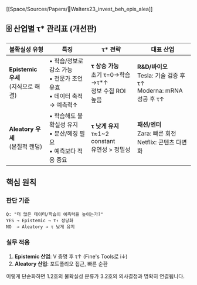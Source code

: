 [[Space/Sources/Papers/📜Walters23_invest_beh_epis_alea]]
## 🗄️ 산업별 τ* 관리표 (개선판)

|불확실성 유형|특징|τ* 전략|대표 산업|
|---|---|---|---|
|**Epistemic 우세**<br>(지식으로 해결)|• 학습/정보로 감소 가능<br>• 전문가 조언 유효<br>• 데이터 축적 → 예측력↑|**τ 상승 가능**<br>초기 τ=0→학습→τ*↑<br>정보 수집 ROI 높음|**R&D/바이오**<br>Tesla: 기술 검증 후 τ↑<br>Moderna: mRNA 성공 후 τ↑|
|**Aleatory 우세**<br>(본질적 랜덤)|• 학습해도 불확실성 유지<br>• 분산/헤징 필요<br>• 예측보다 적응 중요|**τ 낮게 유지**<br>τ≈1~2 constant<br>유연성 > 정밀성|**패션/엔터**<br>Zara: 빠른 회전<br>Netflix: 콘텐츠 다변화|

## 핵심 원칙

### 판단 기준

```
Q: "더 많은 데이터/학습이 예측력을 높이는가?"
YES → Epistemic → τ↑ 정당화
NO  → Aleatory → τ 낮게 유지
```

### 실무 적용

1. **Epistemic 산업**: V 증명 후 τ↑ (Fine's Tools로 i↓)
2. **Aleatory 산업**: 포트폴리오 접근, 빠른 순환

이렇게 단순화하면 1.2호의 불확실성 분류가 3.2호의 의사결정과 명확히 연결됩니다.